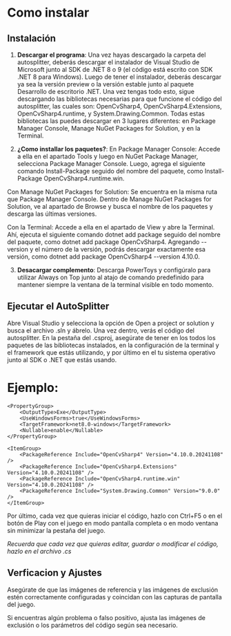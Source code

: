 # Como instalar

## Instalación
1. **Descargar el programa**: Una vez hayas descargado la carpeta del autosplitter, deberás descargar el instalador de Visual Studio de Microsoft junto al SDK de .NET 8 o 9 (el código está escrito con SDK .NET 8 para Windows). Luego de tener el instalador, deberás descargar ya sea la versión preview o la versión estable junto al paquete Desarrollo de escritorio .NET. Una vez tengas todo esto, sigue descargando las bibliotecas necesarias para que funcione el código del autosplitter, las cuales son: OpenCvSharp4, OpenCvSharp4.Extensions, OpenCvSharp4.runtime, y System.Drawing.Common. Todas estas bibliotecas las puedes descargar en 3 lugares diferentes: en Package Manager Console, Manage NuGet Packages for Solution, y en la Terminal.

2. **¿Como installar los paquetes?**: En Package Manager Console: Accede a ella en el apartado Tools y luego en NuGet Package Manager, selecciona Package Manager Console. Luego, agrega el siguiente comando Install-Package seguido del nombre del paquete, como Install-Package OpenCvSharp4.runtime.win.

Con Manage NuGet Packages for Solution: Se encuentra en la misma ruta que Package Manager Console. Dentro de Manage NuGet Packages for Solution, ve al apartado de Browse y busca el nombre de los paquetes y descarga las últimas versiones.

Con la Terminal: Accede a ella en el apartado de View y abre la Terminal. Ahí, ejecuta el siguiente comando dotnet add package seguido del nombre del paquete, como dotnet add package OpenCvSharp4. Agregando --version y el número de la versión, podrás descargar exactamente esa versión, como dotnet add package OpenCvSharp4 --version 4.10.0.

3. **Desacargar complemento**: Descarga PowerToys y configúralo para utilizar Always on Top junto al atajo de comando predefinido para mantener siempre la ventana de la terminal visible en todo momento.

## Ejecutar el AutoSplitter
Abre Visual Studio y selecciona la opción de Open a project or solution y busca el archivo .sln y ábrelo. Una vez dentro, verás el código del autosplitter. En la pestaña del .csproj, asegúrate de tener en los <ItemGroup> todos los paquetes de las bibliotecas instalados, en <PropertyGroup> la configuración de la terminal y el framework que estás utilizando, y por último en el <Project> tu sistema operativo junto al SDK o .NET que estás usando.
  # Ejemplo: 
  <Project Sdk="Microsoft.NET.Sdk.WindowsDesktop">

	<PropertyGroup>
		<OutputType>Exe</OutputType>
		<UseWindowsForms>true</UseWindowsForms>
		<TargetFramework>net8.0-windows</TargetFramework>
		<Nullable>enable</Nullable>
	</PropertyGroup>

	<ItemGroup>
		<PackageReference Include="OpenCvSharp4" Version="4.10.0.20241108" />
		<PackageReference Include="OpenCvSharp4.Extensions" Version="4.10.0.20241108" />
		<PackageReference Include="OpenCvSharp4.runtime.win" Version="4.10.0.20241108" />
		<PackageReference Include="System.Drawing.Common" Version="9.0.0" />
	</ItemGroup>

</Project>

Por último, cada vez que quieras iniciar el código, hazlo con Ctrl+F5 o en el botón de Play con el juego en modo pantalla completa o en modo ventana sin minimizar la pestaña del juego.

*Recuerda que cada vez que quieras editar, guardar o modificar el código, hazlo en el archivo .cs*

## Verficacion y Ajustes
Asegúrate de que las imágenes de referencia y las imágenes de exclusión estén correctamente configuradas y coincidan con las capturas de pantalla del juego.

Si encuentras algún problema o falso positivo, ajusta las imágenes de exclusión o los parámetros del código según sea necesario.